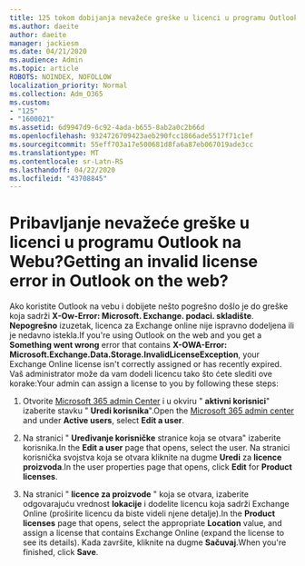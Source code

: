 ```yaml
---
title: 125 tokom dobijanja nevažeće greške u licenci u programu Outlook na Webu?
ms.author: daeite
author: daeite
manager: jackiesm
ms.date: 04/21/2020
ms.audience: Admin
ms.topic: article
ROBOTS: NOINDEX, NOFOLLOW
localization_priority: Normal
ms.collection: Adm_O365
ms.custom:
- "125"
- "1600021"
ms.assetid: 6d9947d9-6c92-4ada-b655-8ab2a0c2b66d
ms.openlocfilehash: 9324726709423aeb290fcc1866ade5517f71c1ef
ms.sourcegitcommit: 55eff703a17e500681d8fa6a87eb067019ade3cc
ms.translationtype: MT
ms.contentlocale: sr-Latn-RS
ms.lasthandoff: 04/22/2020
ms.locfileid: "43708845"
---
```

# <a name="getting-an-invalid-license-error-in-outlook-on-the-web"></a><span data-ttu-id="6d7e3-102">Pribavljanje nevažeće greške u licenci u programu Outlook na Webu?</span><span class="sxs-lookup"><span data-stu-id="6d7e3-102">Getting an invalid license error in Outlook on the web?</span></span>

<span data-ttu-id="6d7e3-103">Ako koristite Outlook na vebu i dobijete nešto pogrešno došlo je do greške koja sadrži **X-Ow-Error: Microsoft. Exchange. podaci. skladište**. **Nepogrešno** izuzetak, licenca za Exchange online nije ispravno dodeljena ili je nedavno istekla.</span><span class="sxs-lookup"><span data-stu-id="6d7e3-103">If you're using Outlook on the web and you get a **Something went wrong** error that contains **X-OWA-Error: Microsoft.Exchange.Data.Storage.InvalidLicenseException**, your Exchange Online license isn't correctly assigned or has recently expired.</span></span> <span data-ttu-id="6d7e3-104">Vaš administrator može da vam dodeli licencu tako što ćete slediti ove korake:</span><span class="sxs-lookup"><span data-stu-id="6d7e3-104">Your admin can assign a license to you by following these steps:</span></span>
  
1. <span data-ttu-id="6d7e3-105">Otvorite [Microsoft 365 admin Center](https://portal.office.com/adminportal/home#/homepage) i u okviru " **aktivni korisnici**" izaberite stavku " **Uredi korisnika**".</span><span class="sxs-lookup"><span data-stu-id="6d7e3-105">Open the [Microsoft 365 admin center](https://portal.office.com/adminportal/home#/homepage) and under **Active users**, select **Edit a user**.</span></span>

2. <span data-ttu-id="6d7e3-106">Na stranici " **Uređivanje korisničke** stranice koja se otvara" izaberite korisnika.</span><span class="sxs-lookup"><span data-stu-id="6d7e3-106">In the **Edit a user** page that opens, select the user.</span></span> <span data-ttu-id="6d7e3-107">Na stranici korisnička svojstva koja se otvara kliknite na dugme **Uredi** za **licence proizvoda**.</span><span class="sxs-lookup"><span data-stu-id="6d7e3-107">In the user properties page that opens, click **Edit** for **Product licenses**.</span></span>

3. <span data-ttu-id="6d7e3-108">Na stranici " **licence za proizvode** " koja se otvara, izaberite odgovarajuću vrednost **lokacije** i dodelite licencu koja sadrži Exchange Online (proširite licencu da biste videli njene detalje).</span><span class="sxs-lookup"><span data-stu-id="6d7e3-108">In the **Product licenses** page that opens, select the appropriate **Location** value, and assign a license that contains Exchange Online (expand the license to see its details).</span></span> <span data-ttu-id="6d7e3-109">Kada završite, kliknite na dugme **Sačuvaj**.</span><span class="sxs-lookup"><span data-stu-id="6d7e3-109">When you're finished, click **Save**.</span></span>
